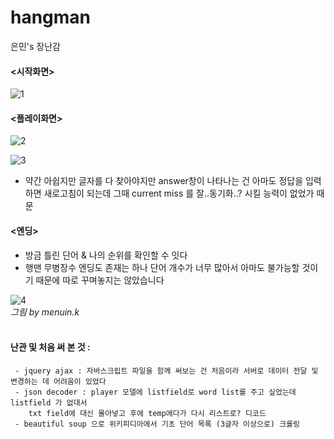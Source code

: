 # hangman
은민's 장난감

#### <시작화면>
![1](https://user-images.githubusercontent.com/63971484/112332186-de0d6880-8cfc-11eb-96dd-22a39b36611c.JPG)

#### <플레이화면>
![2](https://user-images.githubusercontent.com/63971484/112332605-380e2e00-8cfd-11eb-9a6d-7e9563b59990.JPG)

![3](https://user-images.githubusercontent.com/63971484/112333040-976c3e00-8cfd-11eb-87ea-e3f866ff842b.JPG)
<br>
- 약간 아쉽지만 글자를 다 찾아야지만 answer창이 나타나는 건 아마도 정답을 입력하면 새로고침이 되는데
  그때 current miss 를 잘..동기화..? 시킬 능력이 없었가 때문
  
#### <엔딩>
- 방금 틀린 단어 & 나의 순위를 확인할 수 잇다
- 행맨 무병장수 엔딩도 존재는 하나 단어 개수가 너무 많아서 아마도 불가능할 것이기 때문에 따로 꾸며놓지는 않았습니다

![4](https://user-images.githubusercontent.com/63971484/112333396-e9ad5f00-8cfd-11eb-9b42-6a73f71198f3.JPG)  
_그림 by menuin.k_
<br><br>

#### 난관 및 처음 써 본 것 :  
```
 - jquery ajax : 자바스크립트 파일을 함께 써보는 건 처음이라 서버로 데이터 전달 및 변경하는 데 어려움이 있었다
 - json decoder : player 모델에 listfield로 word list를 주고 싶었는데 listfield 가 없대서 
    txt field에 대신 몰아넣고 후에 temp에다가 다시 리스트로? 디코드
 - beautiful soup 으로 위키피디아에서 기초 단어 목록 (3글자 이상으로) 크롤링
```
